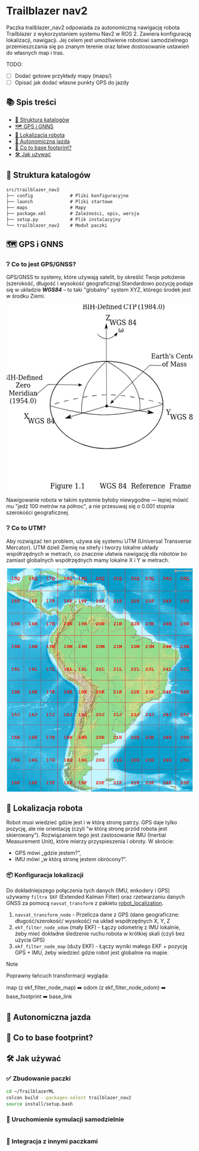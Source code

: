 # Trailblazer nav2
Paczka trailblazer_nav2 odpowiada za autonomiczną nawigację robota Trailblazer z wykorzystaniem systemu Nav2 w ROS 2.
Zawiera konfigurację lokalizacji, nawigacji. Jej celem jest umożliwienie robotowi samodzielnego przemieszczania się po znanym terenie oraz łatwe dostosowanie ustawień do własnych map i tras.

TODO:
- [ ] Dodać gotowe przykłady mapy (maps/)
- [ ] Opisać jak dodać własne punkty GPS do jazdy

## 📚 Spis treści

- [📁 Struktura katalogów](#-struktura-katalogów)
- [🗺️ GPS i GNNS](#-gps-i-gnss)
- [🧭 Lokalizacja robota](#-lokalizacja-robota)
- [🚗 Autonomiczna jazda](#-autonomiczna-jazda)
- [👣 Co to base footprint?](#-co-to-base-footprint?)
- [🛠️ Jak używać](#️-jak-używać)

## 📁 Struktura katalogów
    src/trailblazer_nav2
    ├── config              # Pliki konfiguracyjne
    ├── launch              # Pliki startowe
    ├── maps                # Mapy
    ├── package.xml         # Zależności, opis, wersja
    ├── setup.py            # Plik instalacyjny
    └── trailblazer_nav2    # Moduł paczki

## 🗺️ GPS i GNNS
### ❔ Co to jest GPS/GNSS?
GPS/GNSS to systemy, które używają satelit, by określić Twoje położenie (szerokość, długość i wysokość geograficzną).Standardowo pozycję podaje się w układzie ***WGS84*** – to taki "globalny" system XYZ, którego środek jest w środku Ziemi.
<div align="center">
  <img src="images/image.png" width="500" height="500">
</div>

Nawigowanie robota w takim systemie byłoby niewygodne — lepiej mówić mu "jedź 100 metrów na północ", a nie przesuwaj się o 0.001 stopnia szerokości geograficznej.

### ❔ Co to UTM?
Aby rozwiązać ten problem, używa się systemu UTM (Universal Transverse Mercator).
UTM dzieli Ziemię na strefy i tworzy lokalne układy współrzędnych w metrach, co znacznie ułatwia nawigację dla robotów bo zamiast globalnych współrzędnych mamy lokalne X i Y w metrach.
<div align="center">
  <img src="images/image-1.png" width="500" height="600">
</div>

## 🧭 Lokalizacja robota
Robot musi wiedzieć gdzie jest i w którą stronę patrzy. GPS daje tylko pozycję, ale nie orientację (czyli "w którą stronę przód robota jest skierowany"). Rozwiązaniem tego jest zastosowanie IMU (Inertial Measurement Unit), które mierzy przyspieszenia i obroty. W skrócie:
- GPS mówi „gdzie jestem?”,
- IMU mówi „w którą stronę jestem obrócony?”.

### 📦 Konfiguracja lokalizacji
Do dokładniejszego połączenia tych danych (IMU, enkodery i GPS) używamy `filtra EKF` (Extended Kalman Filter) oraz  rzetwarzaniu danych GNSS za pomocą `navsat_transform` z pakietu [robot_localization](https://docs.ros.org/en/melodic/api/robot_localization/html/index.html).

1) `navsat_transform_node` - Przelicza dane z GPS (dane geograficzne: długość/szerokość/ wysokość) na układ współrzędnych X, Y, Z 
2) `ekf_filter_node_odom` (mały EKF) - Łączy odometrię z IMU lokalnie, żeby mieć dokładne śledzenie ruchu robota w krótkiej skali (czyli bez użycia GPS)
3) `ekf_filter_node_map` (duży EKF) - Łączy wyniki małego EKF + pozycję GPS + IMU, żeby wiedzieć gdzie robot jest globalnie na mapie.

> [!NOTE]
> Poprawny łańcuch transformacji wygląda:
> 
> map (z ekf_filter_node_map) ➡️ odom (z ekf_filter_node_odom) ➡️ base_footprint ➡️ base_link

## 🚗 Autonomiczna jazda

## 👣 Co to base footprint?

## 🛠️ Jak używać
### ✅ Zbudowanie paczki
```bash
cd ~/TrailblazerML
colcon build --packages-select trailblazer_nav2
source install/setup.bash
```
### 🚀 Uruchomienie symulacji samodzielnie
```bash

```

### 🧩 Integracja z innymi paczkami
```python

```